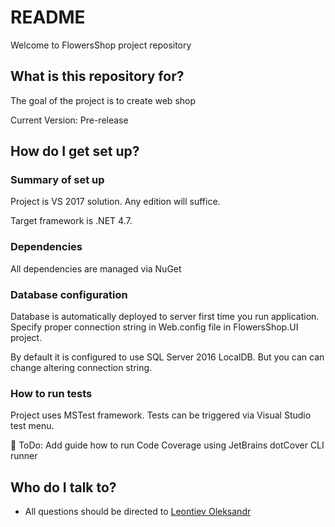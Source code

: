 # README #

Welcome to FlowersShop project repository

## What is this repository for? ##

The goal of the project is to create web shop

Current Version: Pre-release

## How do I get set up? ##

### Summary of set up ###

Project is VS 2017 solution. Any edition will suffice.

Target framework is .NET 4.7.

### Dependencies ###

All dependencies are managed via NuGet

### Database configuration ###

Database is automatically deployed to server first time you run application. Specify proper connection string in Web.config file in FlowersShop.UI project.

By default it is configured to use SQL Server 2016 LocalDB. But you can can change altering connection string.

### How to run tests ###

Project uses MSTest framework. Tests can be triggered via Visual Studio test menu.

🚧 ToDo: Add guide how to run Code Coverage using JetBrains dotCover CLI runner

## Who do I talk to? ##

* All questions should be directed to [Leontiev Oleksandr](mailto:leontev.mmaker@gmail.com)